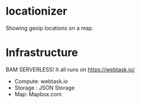 # locationizer

Showing geoip locations on a map. 


# Infrastructure
BAM SERVERLESS! It all runs on https://webtask.io/

* Compute: webtask.io
* Storage : JSON Storage
* Map: Mapbox.com
